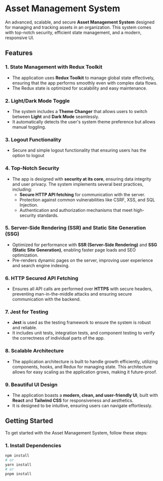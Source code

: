 # Asset Management System

An advanced, scalable, and secure **Asset Management System** designed for managing and tracking assets in an organization. This system comes with top-notch security, efficient state management, and a modern, responsive UI.

## Features

### 1. **State Management with Redux Toolkit**

- The application uses **Redux Toolkit** to manage global state effectively, ensuring that the app performs smoothly even with complex data flows.
- The Redux state is optimized for scalability and easy maintenance.

### 2. **Light/Dark Mode Toggle**

- The system includes a **Theme Changer** that allows users to switch between **Light** and **Dark Mode** seamlessly.
- It automatically detects the user's system theme preference but allows manual toggling.

### 3. **Logout Functionality**

- Secure and simple logout functionality that ensuring users has the option to logout

### 4. **Top-Notch Security**

- The app is designed with **security at its core**, ensuring data integrity and user privacy. The system implements several best practices, including:
  - **Secure HTTP API fetching** for communication with the server.
  - Protection against common vulnerabilities like CSRF, XSS, and SQL Injection.
  - Authentication and authorization mechanisms that meet high-security standards.

### 5. **Server-Side Rendering (SSR) and Static Site Generation (SSG)**

- Optimized for performance with **SSR (Server-Side Rendering)** and **SSG (Static Site Generation)**, enabling faster page loads and SEO optimization.
- Pre-renders dynamic pages on the server, improving user experience and search engine indexing.

### 6. **HTTP Secured API Fetching**

- Ensures all API calls are performed over **HTTPS** with secure headers, preventing man-in-the-middle attacks and ensuring secure communication with the backend.

### 7. **Jest for Testing**

- **Jest** is used as the testing framework to ensure the system is robust and reliable.
- It includes unit tests, integration tests, and component testing to verify the correctness of individual parts of the app.

### 8. **Scalable Architecture**

- The application architecture is built to handle growth efficiently, utilizing components, hooks, and Redux for managing state. This architecture allows for easy scaling as the application grows, making it future-proof.

### 9. **Beautiful UI Design**

- The application boasts a **modern, clean, and user-friendly UI**, built with **React** and **Tailwind CSS** for responsiveness and aesthetics.
- It is designed to be intuitive, ensuring users can navigate effortlessly.

## Getting Started

To get started with the Asset Management System, follow these steps:

### 1. Install Dependencies

```bash
npm install
# or
yarn install
# or
pnpm install
```
